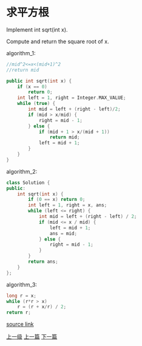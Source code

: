 # 求平方根

Implement int sqrt(int x).

Compute and return the square root of x.


algorithm_1:

```c++
//mid^2<=x<(mid+1)^2
//return mid
```

```c++
public int sqrt(int x) {
    if (x == 0)
        return 0;
    int left = 1, right = Integer.MAX_VALUE;
    while (true) {
        int mid = left + (right - left)/2;
        if (mid > x/mid) {
            right = mid - 1;
        } else {
            if (mid + 1 > x/(mid + 1))
                return mid;
            left = mid + 1;
        }
    }
}
```

algorithm_2:
```c++
class Solution {
public:
    int sqrt(int x) {
        if (0 == x) return 0;
        int left = 1, right = x, ans;
        while (left <= right) {
            int mid = left + (right - left) / 2;
            if (mid <= x / mid) {
                left = mid + 1;
                ans = mid;
            } else {
                right = mid - 1;
            }
        }
        return ans;
    }
};
```


algorithm_3:
```c++
long r = x;
while (r*r > x)
    r = (r + x/r) / 2;
return r;
```

[source link](https://leetcode.com/problems/sqrtx/discuss/)


[上一级](README.md)
[上一篇](search_for_a_range.md)
[下一篇](two_sum.md)
